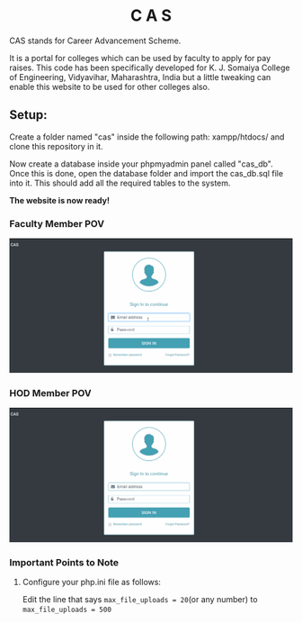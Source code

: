 <h1 align="center">C A S</h1>
CAS stands for Career Advancement Scheme.

It is a portal for colleges which can be used by faculty to apply for pay raises. This code has been specifically developed for K. J. Somaiya College of Engineering, Vidyavihar, Maharashtra, India but a little tweaking can enable this website to be used for other colleges also.

<h2>Setup:</h2>

Create a folder named "cas" inside the following path: xampp/htdocs/ and clone this repository in it.

Now create a database inside your phpmyadmin panel called "cas_db". Once this is done, open the database folder and import the cas_db.sql file into it. This should add all the required tables to the system.

<b>The website is now ready!</b>

<h3>Faculty Member POV</h3>

![](cas_faculty.gif)

<h3>HOD Member POV</h3>

![](cas_hod.gif)

<h3>Important Points to Note</h3>

1. Configure your php.ini file as follows:

	Edit the line that says `max_file_uploads = 20`(or any number) to `max_file_uploads = 500`
